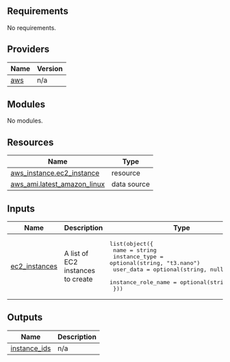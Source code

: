 ## Requirements

No requirements.

## Providers

| Name | Version |
|------|---------|
| <a name="provider_aws"></a> [aws](#provider\_aws) | n/a |

## Modules

No modules.

## Resources

| Name | Type |
|------|------|
| [aws_instance.ec2_instance](https://registry.terraform.io/providers/hashicorp/aws/latest/docs/resources/instance) | resource |
| [aws_ami.latest_amazon_linux](https://registry.terraform.io/providers/hashicorp/aws/latest/docs/data-sources/ami) | data source |

## Inputs

| Name | Description | Type | Default | Required |
|------|-------------|------|---------|:--------:|
| <a name="input_ec2_instances"></a> [ec2\_instances](#input\_ec2\_instances) | A list of EC2 instances to create | <pre>list(object({<br>    name                = string<br>    instance_type       = optional(string, "t3.nano")<br>    user_data           = optional(string, null)<br>    instance_role_name  = optional(string, null)<br>   }))</pre> | `[]` | no |

## Outputs

| Name | Description |
|------|-------------|
| <a name="output_instance_ids"></a> [instance\_ids](#output\_instance\_ids) | n/a |